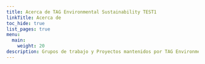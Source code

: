 ```yaml
---
title: Acerca de TAG Environmental Sustainability TEST1
linkTitle: Acerca de
toc_hide: true
list_pages: true
menu:
  main:
    weight: 20
description: Grupos de trabajo y Proyectos mantenidos por TAG Environmental Sustainability
---
```

